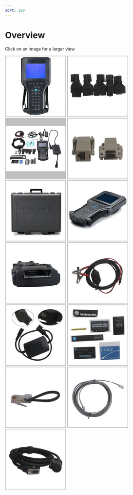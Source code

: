 ```yaml
---
sort: 100
---
```

# Overview

Click on an image for a larger view

[![](tech_2_overview_01_t.jpg)](tech_2_overview_01.jpg)
[![](tech_2_overview_02_t.jpg)](tech_2_overview_02.jpg)
[![](tech_2_overview_03_t.jpg)](tech_2_overview_03.jpg)
[![](tech_2_overview_04_t.jpg)](tech_2_overview_04.jpg)
[![](tech_2_overview_05_t.jpg)](tech_2_overview_05.jpg)
[![](tech_2_overview_06_t.jpg)](tech_2_overview_06.jpg)
[![](tech_2_overview_07_t.jpg)](tech_2_overview_07.jpg)
[![](tech_2_overview_08_t.jpg)](tech_2_overview_08.jpg)
[![](tech_2_overview_09_t.jpg)](tech_2_overview_09.jpg)
[![](tech_2_overview_10_t.jpg)](tech_2_overview_10.jpg)
[![](tech_2_overview_11_t.jpg)](tech_2_overview_11.jpg)
[![](tech_2_overview_12_t.jpg)](tech_2_overview_12.jpg)
[![](tech_2_overview_13_t.jpg)](tech_2_overview_13.jpg)
